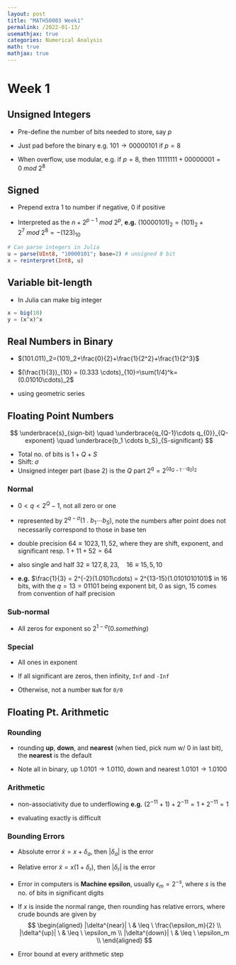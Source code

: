 ```yaml
---
layout: post
title: "MATH50003 Week1"
permalink: /2022-01-13/
usemathjax: true
categories: Numerical Analysis
math: true
mathjax: true
---
```


# Week 1
## Unsigned Integers 

- Pre-define the number of bits needed to store, say $p$  

- Just pad before the binary e.g. $101 \rightarrow 00000101$ if $p=8$
- When overflow, use modular, e.g. if $p=8$, then $11111111+00000001=0 \ mod \ 2^8$

## Signed  

- Prepend extra $1$ to number if negative, $0$ if positive

- Interpreted as the $n+2^{p-1} \ mod \ 2^p$, **e.g.** $(10000101)_2=(101)_2+2^7 \ mod \ 2^8 = -(123)_{10}$
```julia
# Can parse integers in Julia
u = parse(UInt8, "10000101"; base=2) # unsigned 8 bit
x = reinterpret(Int8, u)
```

## Variable bit-length
- In Julia can make big integer
```julia
x = big(10)
y = (x^x)^x
```

## Real Numbers in Binary
- $(101.011)_2=(101)_2+\frac{0}{2}+\frac{1}{2^2}+\frac{1}{2^3}$

- $(\frac{1}{3})_{10} = (0.333 \cdots)_{10}=\sum(1/4)^k=(0.01010\cdots)_2$
- using geometric series
## Floating Point Numbers
$$
\underbrace{s}_{sign-bit} \quad \underbrace{q_{Q-1}\cdots q_{0}}_{Q-exponent} \quad \underbrace{b_1 \cdots b_S}_{S-significant}
$$
- Total no. of bits is $1+Q+S$
- Shift: $\sigma$
- Unsigned integer part (base $2$) is the $Q$ part $2^q=2^{(q_{Q-1}\cdots q_{0})_2}$

### Normal
- $0<q<2^Q-1$, not all zero or one
- represented by $2^{q-\sigma}(1\ . \ b_1 \cdots b_S)$, note the numbers after point does not necessarily correspond to those in base ten

- double precision $64 \equiv 1023,11,52$, where they are shift, exponent, and significant resp. $1+11+52=64$
- also single and half $32 \equiv 127,8,23, \quad 16 \equiv 15,5,10$
- **e.g.** $\frac{1}{3} = 2^{-2}(1.0101\cdots) = 2^{13-15}(1.0101010101)$ in $16$ bits, with the $q=13=01101$ being exponent bit, $0$ as sign, $15$ comes from convention of half precision
### Sub-normal
- All zeros for exponent so $2^{1-\sigma}(0.something)$
### Special
- All ones in exponent

- If all significant are zeros, then infinity, `Inf` and `-Inf`
- Otherwise, not a number `NaN` for `0/0`

## Floating Pt. Arithmetic

### Rounding  
- rounding **up**, **down**, and **nearest** (when tied, pick num w/ $0$ in last bit), the **nearest** is the default

- Note all in binary, up $1.0101 \rightarrow 1.0110$, down and nearest $1.0101 \rightarrow 1.0100$

### Arithmetic

- non-associativity due to underflowing **e.g.** $(2^{-11}+1)+2^{-11}=1+2^{-11}=1$

- evaluating exactly is difficult


### Bounding Errors

- Absolute error $\tilde{x}=x+\delta_a$, then $|\delta_a|$ is the error

- Relative error $\tilde x = x(1+\delta_r)$, then $|\delta_r|$ is the error

- Error in computers is **Machine epsilon**, usually $\epsilon_m=2^{-s}$, where $s$ is the no. of bits in significant digits

- If $x$ is inside the normal range, then rounding has relative errors, where crude bounds are given by
$$
\begin{aligned}
|\delta^{near}| \ & \leq \ \frac{\epsilon_m}{2} \\
|\delta^{up}| \ & \leq \ \epsilon_m \\
|\delta^{down}| \ & \leq \ \epsilon_m \\
\end{aligned}
$$  

- Error bound at every arithmetic step
